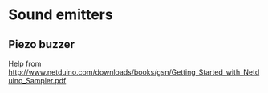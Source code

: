 <h1>Sound emitters</h1>

<h2>Piezo buzzer</h2>

Help from http://www.netduino.com/downloads/books/gsn/Getting_Started_with_Netduino_Sampler.pdf

